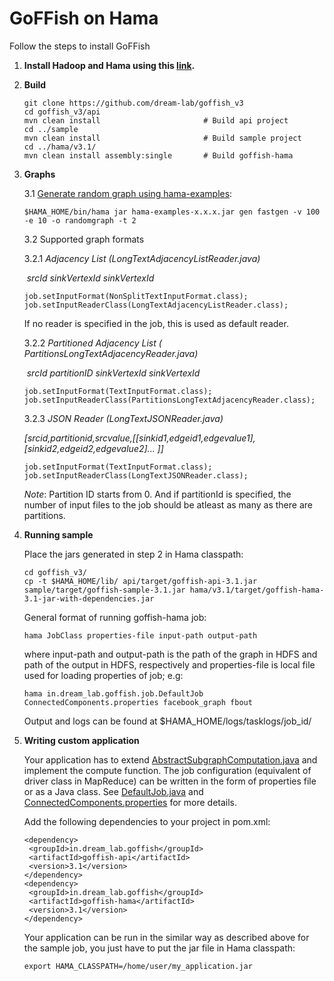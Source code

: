 # GoFFish on Hama

Follow the steps to install GoFFish

1. **Install Hadoop and Hama using this [link](http://people.apache.org/~tjungblut/downloads/hamadocs/ApacheHamaInstallationGuide_06.pdf).**

2. **Build**

    ```
    git clone https://github.com/dream-lab/goffish_v3
    cd goffish_v3/api
    mvn clean install						# Build api project
    cd ../sample
    mvn clean install						# Build sample project
    cd ../hama/v3.1/
    mvn clean install assembly:single		# Build goffish-hama
    ```

3. **Graphs**

   3.1 [Generate random graph using hama-examples](https://hama.apache.org/run_examples.html):

   ```
   $HAMA_HOME/bin/hama jar hama-examples-x.x.x.jar gen fastgen -v 100 -e 10 -o randomgraph -t 2
   ```

   3.2 Supported graph formats

   3.2.1 *Adjacency List (LongTextAdjacencyListReader.java)*

   ​
   *srcId sinkVertexId sinkVertexId*

   ```
   job.setInputFormat(NonSplitTextInputFormat.class);
   job.setInputReaderClass(LongTextAdjacencyListReader.class);
   ```

   If no reader is specified in the job, this is used as default reader.

   3.2.2 *Partitioned Adjacency List ( PartitionsLongTextAdjacencyReader.java)*

   ​
   *srcId partitionID sinkVertexId sinkVertexId*

   ```
   job.setInputFormat(TextInputFormat.class);
   job.setInputReaderClass(PartitionsLongTextAdjacencyReader.class);
   ```
    3.2.3 *JSON Reader (LongTextJSONReader.java)*

   ​
   *[srcid,partitionid,srcvalue,[[sinkid1,edgeid1,edgevalue1],[sinkid2,edgeid2,edgevalue2]... ]]*

   ```
   job.setInputFormat(TextInputFormat.class);
   job.setInputReaderClass(LongTextJSONReader.class);
   ```

   *Note*: Partition ID starts from 0. And if partitionId is specified, the number of input files to the job should be atleast as many as there are partitions.

4. **Running sample**

   Place the jars generated in step 2 in Hama classpath:

   ```
   cd goffish_v3/
   cp -t $HAMA_HOME/lib/ api/target/goffish-api-3.1.jar sample/target/goffish-sample-3.1.jar hama/v3.1/target/goffish-hama-3.1-jar-with-dependencies.jar
   ```

   General format of running goffish-hama job:

    ```
   hama JobClass properties-file input-path output-path 
    ```

    where input-path and output-path is the path of the graph in HDFS and path of the  output in HDFS, 	respectively and properties-file is local file used for loading properties of job; e.g:

    ```
   hama in.dream_lab.goffish.job.DefaultJob ConnectedComponents.properties facebook_graph fbout
    ```
   Output and logs can be found at $HAMA_HOME/logs/tasklogs/job_id/

5. **Writing custom application**

   Your application has to extend [AbstractSubgraphComputation.java](https://github.com/dream-lab/goffish_v3/blob/master/api/src/main/java/in/dream_lab/goffish/api/AbstractSubgraphComputation.java) and implement the compute function. The job configuration (equivalent of driver class in MapReduce)  can be written in the form of properties file or as a Java class. See [DefaultJob.java](https://github.com/dream-lab/goffish_v3/blob/master/hama/v3.1/src/main/java/in/dream_lab/goffish/job/DefaultJob.java) and [ConnectedComponents.properties](https://github.com/dream-lab/goffish_v3/blob/master/hama/v3.1/src/main/java/in/dream_lab/goffish/job/ConnectedComponents.properties) for more details.

   Add the following dependencies to your project in pom.xml:

   ```
   <dependency>
   	<groupId>in.dream_lab.goffish</groupId>
   	<artifactId>goffish-api</artifactId>
   	<version>3.1</version>
   </dependency>
   <dependency>
   	<groupId>in.dream_lab.goffish</groupId>
   	<artifactId>goffish-hama</artifactId>
   	<version>3.1</version>
   </dependency>
   ```

   Your application can be run in the similar way as described above for the sample job, you just have to put the jar file in Hama classpath:

   ```
   export HAMA_CLASSPATH=/home/user/my_application.jar
   ```

   ​
